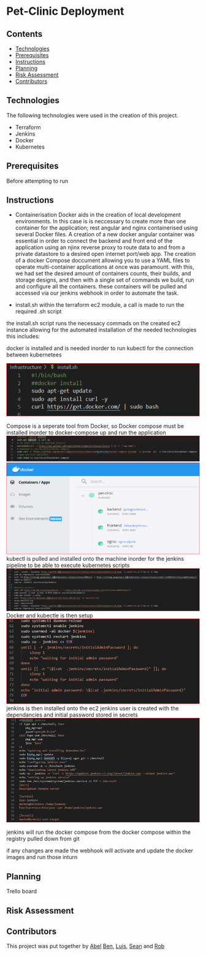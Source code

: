# Pet-Clinic Deployment

<Intro piece>

## Contents
- [Technologies](#Technologies)
- [Prerequisites](#Prerequisites)
- [Instructions](#Instructions)
- [Planning](#Planning)
- [Risk Assessment](#Risk-Assessment)
- [Contributors](#Contributors)

## Technologies
 
 The following technologies were used in the creation of this project.

 - Terraform
 - Jenkins
 - Docker
 - Kubernetes

## Prerequisites

Before attempting to run

## Instructions

- Containerisation
Docker aids in the creation of local development environments. In this case is is neccessary to create more than one container for the application; rest angular and nginx containerised using several Docker files. 
A creation of a new docker angular container was essential in order to connect the backend and front end of the application using an njinx reverse proxy to route data to and from a private datastore to a desired open internet port/web app.
The creation of a docker Compose doccument allowing you to use a YAML files to operate multi-container applications at once was paramount. with this, we had set the desired amount of 
containers counts, their builds, and storage designs, and then with a single set of commands we build, run and configure all the containers.
these containers will be pulled and accessed via our jenkins webhook in order to automate the task.

- install.sh
within the terraform ec2 module, a call is made to run the required .sh script

the install.sh script runs the necessacy commads on the created ec2 instance allowing for the automated installation of the needed technologies
this includes:

docker is installed and is needed inorder to run kubectl for the connection between kubernetees

![docker-install](images/docker-install.png)

Compose is a seperate tool from Docker, so Docker compose must be installed inorder to docker-compose up and run the application
![docker-compose-install](images/docker-compose-install.png)
![docker-compose-up-product](images/docker-compose-up-product.png)
kubectl is pulled and installed onto the machine inorder for the jenkins pipeline to be able to execute kubernetes scripts
![kubectl-install](images/kubectl-install.png)
Docker and kubectle is then setup 
![docker-kube-setup](images/docker-kube-setup.png)
jenkins is then installed onto the ec2
jenkins user is created with the dependancies and initial password stored in secrets
![jenkins-setup](images/jenkins-setup.png)

jenkins will run the docker compose from the docker compose within the registry pulled down from git

if any changes are made the webhook will activate and update the docker images and run those inturn 


## Planning
 Trello board



## Risk Assessment



 ## Contributors
This project was put together by [Abel](https://github.com/MrLucien-Johnson) [Ben](https://github.com/BFDarian), [Luis](https://github.com/LSoares1), [Sean](https://github.com/Arcticleech) and [Rob](https://github.com/mauvesky1)